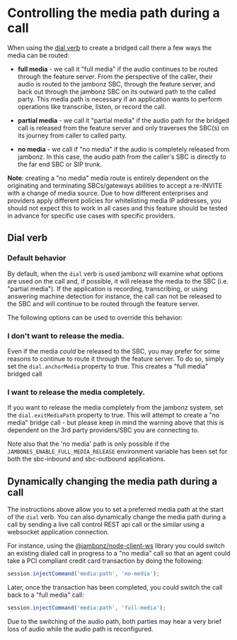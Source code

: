 # Controlling the media path during a call

When using the [dial verb](/docs/webhooks/dial) to create a bridged call there a few ways the media can be routed:

- **full media** - we call it "full media" if the audio continues to be routed through the feature server.  From the perspective of the caller, their audio is routed to the jambonz SBC, through the feature server, and back out through the jambonz SBC on its outward path to the called party.  This media path is necessary if an application wants to perform operations like transcribe, listen, or record the call.

- **partial media** - we call it "partial media" if the audio path for the bridged call is released from the feature server and only traverses the SBC(s) on its journey from caller to called party.

- **no media** - we call if "no media" if the audio is completely released from jambonz.  In this case, the audio path from the caller's SBC is directly to the far end SBC or SIP trunk.  

**Note**: creating a "no media" media route is entirely dependent on the originating and terminating SBCs/gateways abilities to accept a re-INVITE with a change of media source.  Due to how different enterprises and providers apply different policies for whitelisting media IP addresses, you should not expect this to work in all cases and this feature should be tested in advance for specific use cases with specific providers.

## Dial verb

### Default behavior

By default, when the `dial` verb is used jambonz will examine what options are used on the call and, if possible, it will release the media to the SBC (i.e. "partial media").  If the application is recording, transcribing, or using answering machine detection for instance, the call can not be released to the SBC and will continue to be routed through the feature server.

The following options can be used to override this behavior:

### I don't want to release the media.

Even if the media _could_ be released to the SBC, you may prefer for some reasons to continue to route it through the feature server.  To do so, simply set the `dial.anchorMedia` property to true.  This creates a "full media" bridged call

### I want to release the media completely.

If you want to release the media completely from the jambonz system, set the `dial.exitMediaPath` property to true.  This will attempt to create a "no media" bridge call - but please keep in mind the warning above that this is dependent on the 3rd party providers/SBC you are connecting to.  

Note also that the 'no media' path is only possible if the `JAMBONES_ENABLE_FULL_MEDIA_RELEASE` environment variable has been set for both the sbc-inbound and sbc-outbound applications.

## Dynamically changing the media path during a call

The instructions above allow you to set a preferred media path at the start of the `dial` verb.  You can also dynamically change the media path during a call by sending a live call control REST api call or the similar using a websocket application connection.

For instance, using the [@jambonz/node-client-ws](https://www.npmjs.com/package/@jambonz/node-client-ws) library you could switch an existing dialed call in progress to a "no media" call so that an agent could take a PCI compliant credit card transaction by doing the following:

```js
session.injectCommand('media:path', 'no-media');
```

Later, once the transaction has been completed, you could switch the call back to a "full media" call:

```js
session.injectCommand('media:path', 'full-media');
```

Due to the switching of the audio path, both parties may hear a very brief loss of audio while the audio path is reconfigured.